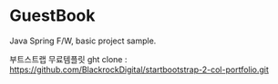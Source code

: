 # GuestBook
Java Spring F/W, basic project sample.


부트스트랩 무료템플릿
ght clone : https://github.com/BlackrockDigital/startbootstrap-2-col-portfolio.git